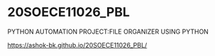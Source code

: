 # 20SOECE11026_PBL
PYTHON AUTOMATION PROJECT:FILE ORGANIZER USING PYTHON

https://ashok-bk.github.io/20SOECE11026_PBL/
